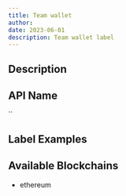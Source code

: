 ```yaml
---
title: Team wallet
author:
date: 2023-06-01
description: Team wallet label
---
```


## Description


## API Name

``

## Label Examples


## Available Blockchains

* ethereum